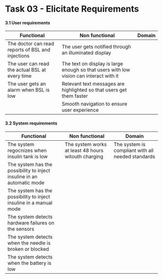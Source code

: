 # Task 03 - Elicitate Requirements

#### 3.1 User requirements

| Functional                                        | Non functional                                                                         | Domain |
|---------------------------------------------------|----------------------------------------------------------------------------------------|--------|
| The doctor can read reports of BSL and injections | The user gets notified through an illuminated display                                  |        |
| The user can read the actual BSL at every time    | The text on display is large enough so that users with low vision can interact with it |        |
| The user gets an alarm when BSL is low            | Relevant text messages are highlighted so that users get them faster                   |        |
|                                                   | Smooth navigation to ensure user experience                                            |        |

#### 3.2 System requirements

| Functional                                                             | Non functional                                      | Domain                                            |
|------------------------------------------------------------------------|-----------------------------------------------------|---------------------------------------------------|
| The system regocnizes when insulin tank is low                         | The system works at least 48 hours witouth charging | The system is compliant with all needed standards |
| The system has the possibility to inject insuline in an automatic mode |                                                     |                                                   |
| The system has the possibility to inject insuline in a manual mode     |                                                     |                                                   |
| The system detects hardware failures on the sensors                    |                                                     |                                                   |
| The system detects when the needle is broken or blocked                |                                                     |                                                   |
| The system detects when the battery is low                             |                                                     |                                                   |